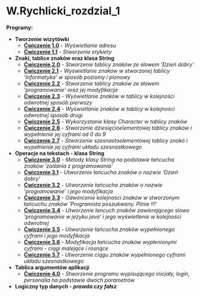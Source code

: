 # W.Rychlicki_rozdzial_1
**Programy:**
* **Tworzenie wizytówki**
    * **[Ćwiczenie 1.0]()** _- Wyświetlanie adresu_
    * **[Ćwiczenie 1.1]()** _- Stworzenie etykiety_
* **Znaki, tablice znaków oraz klasa String**
    * **[Ćwiczenie 2.0]()** _- Stworzenie tablicy znaków ze słowem 'Dzień dobry'_
    * **[Ćwiczenie 2.1]()** _- Wyświetlanie znaków w stworzonej tablicy 'Informatyka' w sposób poziomy i pionowy_
    * **[Ćwiczenie 2.2]()** _- Stworzenie tablicy znaków ze słowem 'programowanie' oraz jej modyfikacja_
    * **[Ćwiczenie 2.3]()** _- Wyświetlanie znaków w tablicy w kolejności odwrotnej sposób pierwszy_
    * **[Ćwiczenie 2.4]()** _- Wyświetlanie znaków w tablicy w kolejności odwrotnej sposób drugi_ 
    * **[Ćwiczenie 2.5]()** _- Wykorzystanie klasy Character w tablicy znaków_
    * **[Ćwiczenie 2.6]()** _- Stworzenie dziesięcioelementowej tablicy znaków i wypełnienie jej cyframi od 0 do 9_
    * **[Ćwiczenie 2.7]()** _- Stworzenie szesnastoelementowej tablicy znakó i wypełnienie jej cyframi układu szesnastkowego_
* **Operacje na tekstach - klasa String**
    * **[Ćwiczenie 3.0]()** _- Metody klasy String na podstawie łańcucha znaków 'zadania z programowania'_
    * **[Ćwiczenie 3.1]()** _- Utworzenie łańcucha znaków o nazwie 'Dzień dobry'_
    * **[Ćwiczenie 3.2]()** _- Utworzenie łańcucha znaków o nazwie 'programowanie' i jego modyfikacja_
    * **[Ćwiczenie 3.3]()** _- Odwórcenie kolejności znaków w stworzonym łańcuchu znaków 'Programista poszukwany. Pilnie !!!'_
    * **[Ćwiczenie 3.4]()** _- Utworzenie lancuch znaków zawierającego slowo 'programowanie w jezyku java' i jego wyświetlenie w kolejności odwrotnej_
    * **[Ćwiczenie 3.5]()** _- Utworzenie łańcucha znaków wypełnionego cyframi i jego modyfikacja_
    * **[Ćwiczenie 3.6]()** _- Modyfikacja łańcucha znaków wypłenionymi cyframi - ciągi malejące i rosnące_
    * **[Ćwiczenie 3.7]()** _- Utworzenie ciągu znaków wypełnionego cyframi układu szesnastkowego_
* **Tablica argumentów aplikacji**
    * **[Ćwiczenie 4.0]()** _- Stworzenie programu wypisującego inicjały, login, personalia na podstawie dwóch parametrów_ 
* **Logiczny typ danych - _prawda czy fałsz_**
